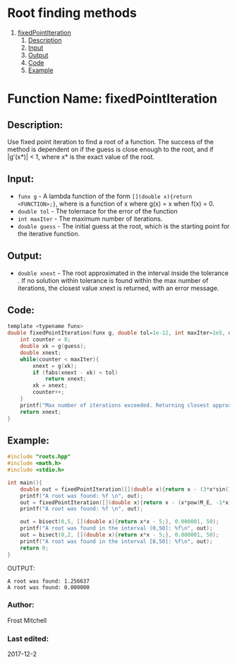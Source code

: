 # Root finding methods
1. [fixedPointIteration](#function-name-fixedpointiteration)
    1. [Description](#description)
    2. [Input](#input)
    3. [Output](#output)
    4. [Code](#code)
    5. [Example](#example)

# Function Name: fixedPointIteration

## Description: 
Use fixed point iteration to find a root of a function. The success of the 
method is dependent on if the guess is close enough to the root, and if 
|g'(x\*)| < 1, where x\* is the exact value of the root.

## Input:
*  `funx g` - A lambda function of the form `[](double x){return <FUNCTION>;}`,
 where <FUNCTION> is a function of x where g(x) = x when  f(x) = 0.
*  `double tol` - The tolernace for the error of the function  
*  `int maxIter` - The maximum number of iterations.  
*  `double guess` - The initial guess at the root, which is the starting point
for the iterative function. 

## Output:
*  `double xnext` - The root approximated in the interval inside the 
tolerance . If no solution within tolerance is found within the max 
 number of iterations, the closest value xnext is returned, with an error message.

## Code:
```c
template <typename funx>
double fixedPointIteration(funx g, double tol=1e-12, int maxIter=1e5, double guess = 0.01){
    int counter = 0;
    double xk = g(guess);
    double xnext;
    while(counter < maxIter){
        xnext = g(xk);
        if (fabs(xnext - xk) < tol)
            return xnext;
        xk = xnext;
        counter++;
    }
    printf("Max number of iterations exceeded. Returning closest approximation...");
    return xnext;
}
```

## Example:
```c
#include "roots.hpp"
#include <math.h>
#include <stdio.h>

int main(){
    double out = fixedPointIteration([](double x){return x - (3*x*sin(10*x)/200);}, 0.00000001, 1000, 1.1);
    printf("A root was found: %f \n", out);
    out = fixedPointIteration([](double x){return x - (x*pow(M_E, -1*x));}, 0.00000001, 1000, 01.1);
    printf("A root was found: %f \n", out);

    out = bisect(0,5, [](double x){return x*x - 5;}, 0.000001, 50);
    printf("A root was found in the interval (0,50]: %f\n", out);
    out = bisect(0,2, [](double x){return x*x - 5;}, 0.000001, 50);
    printf("A root was found in the interval [0,50]: %f\n", out);
    return 0;
}
```

OUTPUT:
```
A root was found: 1.256637 
A root was found: 0.000000 
```


### Author: 
Frost Mitchell

### Last edited:
2017-12-2
